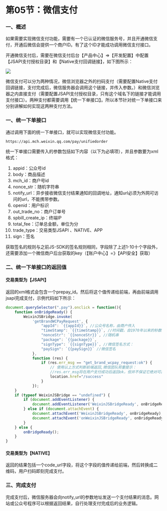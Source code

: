 # 第05节：微信支付

### 一、概述

如果需要实现微信支付功能，需要有一个已认证的微信服务号，并且开通微信支付，开通后微信会提供一个商户ID。有了这个ID才能成功调用微信支付接口。

开通微信支付后，需要在微信支付后台【产品中心】=>【开发配置】中配置【JSAPI支付授权目录】和【Native支付回调链接】，如下图所示：

![](/images/1505_open05.png)

微信支付可以分为两种情况，微信浏览器之外的扫码支付（需要配置Native支付回调链接，支付完成后，微信服务器会调用这个链接，并传入参数。）和微信浏览器之内直接支付（需要配置JSAPI支付授权目录，只有这个域名下的链接才能调用支付接口）。两种支付都需要调用【统一下单接口】。所以本节针对统一下单接口来分别讲解如何实现这两种支付方法。

### 一、统一下单接口

通过调用下面的统一下单接口，就可以实现微信支付功能。

```
https://api.mch.weixin.qq.com/pay/unifiedorder
```

统一下单接口需要传入的参数包括如下内容（以下为必填项），并且参数要为xml格式：

1. appid：公众号id
2. body：商品描述
3. mch_id：商户号id
4. nonce_str：随机字符串
5. notify_url：异步接收微信支付结果通知的回调地址，通知url必须为外网可访问的url，不能携带参数。
6. openid：用户标识
7. out_trade_no：商户订单号
8. spbill_create_ip：终端IP
9. total_fee：订单总金额，单位为分
10. trade_type：交易类型JSAPI 、NATIVE、APP
11. sign：签名

获取签名的规则与之前JS-SDK的签名规则相同，字段除了上述1-10十个字段外，还需要添加一个微信商户后台获取的key（【账户中心】=》【API安全】获取）

### 二、统一下单接口的返回值

#### 交易类型为【JSAPI】

返回的xml格式会包含一个prepay_id。然后将这个值传递给前端，再由前端调用jsapi完成支付，示例代码如下所示：

``` js
document.querySelector(".pay").onclick = function(){
    function onBridgeReady() {
        WeixinJSBridge.invoke(
            'getBrandWCPayRequest', {
                "appId": `{{appId}}`, //公众号名称，由商户传入
                "timeStamp": `{{timeStamp}}`, //时间戳，自1970年以来的秒数
                "nonceStr": `{{nonceStr}}`, //随机串
                "package": `{{package}}`,
                "signType": `{{signType}}`, //微信签名方式：
                "paySign": `{{paySign}}` //微信签名
            },
            function (res) {
                if (res.err_msg == "get_brand_wcpay_request:ok") {
                    // 使用以上方式判断前端返回,微信团队郑重提示：
                    //res.err_msg将在用户支付成功后返回ok，但并不保证它绝对可靠。
                    location.href="/success"
                }
            });
    }
    if (typeof WeixinJSBridge == "undefined") {
        if (document.addEventListener) {
            document.addEventListener('WeixinJSBridgeReady', onBridgeReady, false);
        } else if (document.attachEvent) {
            document.attachEvent('WeixinJSBridgeReady', onBridgeReady);
            document.attachEvent('onWeixinJSBridgeReady', onBridgeReady);
        }
    } else {
        onBridgeReady();
    }
}
```

#### 交易类型为【NATIVE】

返回的结果包括一个code_url字段，将这个字段的值传递给前端，然后转换成二维码，用户扫码即刻完成支付。

### 三、完成支付

完成支付后，微信服务器会向notify_url的参数地址发送一个支付结果的消息。网站或公众号程序可以根据返回结果，自行处理支付完成后的业务逻辑。